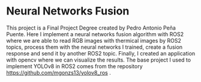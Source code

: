 # Neural Networks Fusion

This project is a Final Project Degree created by Pedro Antonio Peña Puente. Here I implement a neural networks fusion algorithm with ROS2 where we are able to read RGB images with thermical images by ROS2 topics, process them with the neural networks I trained, create a fusion response and send it by another ROS2 topic. Finally, I created an application with opencv where we can visualize the results. The base project I used to implement YOLOv8 in ROS2 comes from the repository https://github.com/mgonzs13/yolov8_ros . 
